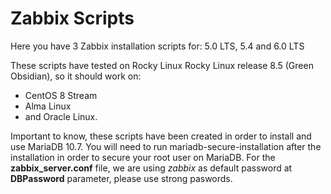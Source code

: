 # Zabbix Scripts

Here you have 3 Zabbix installation scripts for: 5.0 LTS, 5.4 and 6.0 LTS

These scripts have tested on Rocky Linux Rocky Linux release 8.5 (Green Obsidian), so it should work on:

* CentOS 8 Stream
* Alma Linux 
* and Oracle Linux.

Important to know, these scripts have been created in order to install and use MariaDB 10.7. 
You will need to run mariadb-secure-installation after the installation in order to secure your root user on MariaDB.
For the **zabbix_server.conf** file, we are using *zabbix* as default password at **DBPassword** parameter, please use strong paswords.




